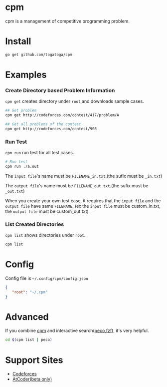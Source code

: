 # cpm
cpm is a management of competitive programming problem.

# Install

```bash
go get github.com/togatoga/cpm
```

# Examples
### Create Directory based Problem Information
`cpm get` creates directory under `root` and downloads sample cases.
```bash
## Get problem
cpm get http://codeforces.com/contest/417/problem/A

## Get all problems of the contest
cpm get http://codeforces.com/contest/908
```

### Run Test
`cpm run` run test for all test cases.
```bash
# Run test
cpm run ./a.out
```
The `input file`'s name must be `FILENAME_in.txt`.(the sufix must be `_in.txt`)

The `output file`'s name must be `FILENAME_out.txt`.(the sufix must be `_out.txt`)

When you create your own test case. it requires that the `input file` and the `output file` have same `FILENAME`. (ex the `input file` must be custom_in.txt, the `output file` must be custom_out.txt)


### List Created Directories
`cpm list` shows directories under `root`.
```bash
cpm list
```

# Config
Config file is `~/.config/cpm/config.json`
```json
{
   "root": "~/.cpm"
}
```

# Advanced
If you combine [cpm](https://github.com/togatoga/cpm) and interactive search([peco](https://github.com/peco/peco),[fzf](https://github.com/junegunn/fzf)), it's very helpful.
```bash
cd $(cpm list | peco)
```

# Support Sites
- [Codeforces](http://codeforces.com)
- [AtCoder(beta only)](https://beta.atcoder.jp)
